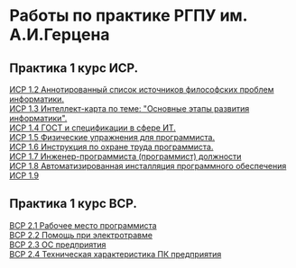 # Работы по практике РГПУ им. А.И.Герцена
## Практика 1 курс ИСР.
[ИСР 1.2 Аннотированный список источников философских проблем информатики.](https://github.com/EPereverza/Herzen/blob/main/ПереверзаЕА_ИСР_1.2_1курс_СписокФилософскихПроблемИнформатики.pdf)<br>
[ИСР 1.3 Интеллект-карта по теме: "Основные этапы развития информатики".](https://github.com/EPereverza/Herzen/blob/main/ПереверзаЕА_ИСР_1.3_1курс_ЭтапыРазвитияИнформатики.png)<br>
[ИСР 1.4 ГОСТ и спецификации в сфере ИТ.](https://github.com/EPereverza/Herzen/blob/main/ПереверзаЕА_ИСР_1.4_1курс_гостИТ.pdf)<br>
[ИСР 1.5 Физические упражнения для программиста.](https://github.com/EPereverza/Herzen/blob/main/ПереверзаЕА_ИСР_1.5_1курс_ФизУпрПрограммиста.pdf)<br>
[ИСР 1.6 Инструкция по охране труда программиста.](https://github.com/EPereverza/Herzen/blob/main/ПереверзаЕА_ИСР_1.6_1курс_ОхранаТрудаПрограммиста.pdf)<br>
[ИСР 1.7 Инженер-программиста (программист) должности](https://github.com/EPereverza/Herzen/blob/main/ПереверзаЕА_ИСР_1.7_1курс_Инженер-ПрограммистДолжности.pdf)<br>
[ИСР 1.8 Автоматизированная  инсталляция программного обеспечения]()</br>
[ИСР 1.9]()</br>
## Практика 1 курс ВСР.
[ВСР 2.1 Рабочее место программиста](https://github.com/EPereverza/Herzen/blob/main/ПереверзаЕА_ВСР_2.1_1курс_РабочееМесто.pdf)</br>
[ВСР 2.2 Помощь при электротравме](https://github.com/EPereverza/Herzen/blob/main/ПереверзаЕА_ВСР_2.2_1курс_Эл.Травма.pdf)</br>
[ВСР 2.3 ОС предприятия](https://github.com/EPereverza/Herzen/blob/main/ПереверзаЕА_ВСР_2.3_1курс_ОСПредприятия.pdf)</br>
[ВСР 2.4 Техническая характеристика ПК предприятия](https://github.com/EPereverza/Herzen/blob/main/ПереверзаЕА_ВСР_2.4_1курс_Хар-каПК.pdf)</br>
